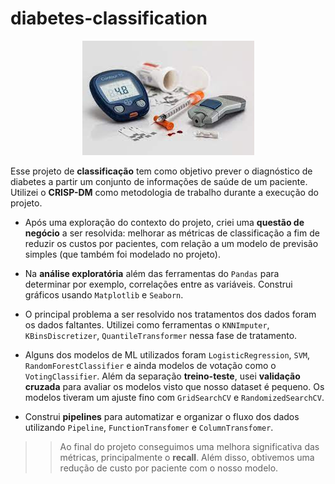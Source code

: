 # diabetes-classification
<div align="center">
  
![diabetes](img/header.jpeg)
  
</div>

Esse projeto de **classificação** tem como objetivo prever o diagnóstico de diabetes a partir um conjunto de informações de saúde de um paciente. Utilizei o **CRISP-DM** como metodologia de trabalho durante a execução do projeto. 

* Após uma exploração do contexto do projeto, criei uma **questão de negócio** a ser resolvida: melhorar as métricas de classificação a fim de reduzir os custos por pacientes, com relação a um modelo de previsão simples (que também foi modelado no projeto).

* Na **análise exploratória** além das ferramentas do `Pandas` para determinar por exemplo, correlações entre as variáveis. Construi gráficos usando `Matplotlib` e `Seaborn`.

* O principal problema a ser resolvido nos tratamentos dos dados foram os dados faltantes. Utilizei como ferramentas o `KNNImputer`, `KBinsDiscretizer`, `QuantileTransformer` nessa fase de tratamento.

* Alguns dos modelos de ML utilizados foram `LogisticRegression`, `SVM`, `RandomForestClassifier` e ainda modelos de votação como o `VotingClassifier`. Além da separação **treino-teste**, usei **validação cruzada** para avaliar os modelos visto que nosso dataset é pequeno. Os modelos tiveram um ajuste fino com `GridSearchCV` e `RandomizedSearchCV`.

* Construi **pipelines** para automatizar e organizar o fluxo dos dados utilizando `Pipeline`, `FunctionTransfomer` e `ColumnTransfomer`.

>> Ao final do projeto conseguimos uma melhora significativa das métricas, principalmente o **recall**. Além disso, obtivemos uma redução de custo por paciente com o nosso modelo.
